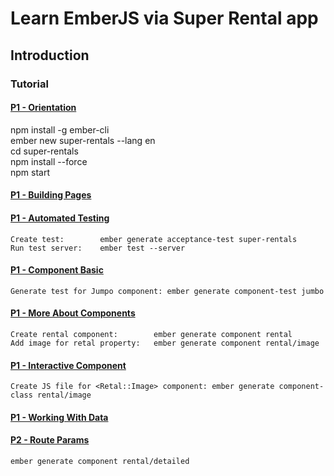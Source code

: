 # Learn EmberJS via Super Rental app
## Introduction

### Tutorial

#### [P1 - Orientation](https://guides.emberjs.com/release/tutorial/part-1/orientation/)
   npm install -g ember-cli  
   ember new super-rentals --lang en  
   cd super-rentals  
   npm install --force  
   npm start

#### [P1 - Building Pages](https://guides.emberjs.com/release/tutorial/part-1/building-pages/)

#### [P1 - Automated Testing](https://guides.emberjs.com/release/tutorial/part-1/automated-testing/)
    Create test:        ember generate acceptance-test super-rentals
    Run test server:    ember test --server

#### [P1 - Component Basic](https://guides.emberjs.com/release/tutorial/part-1/component-basics/)
    Generate test for Jumpo component: ember generate component-test jumbo

#### [P1 - More About Components](https://guides.emberjs.com/release/tutorial/part-1/more-about-components/)
    Create rental component:        ember generate component rental
    Add image for retal property:   ember generate component rental/image


#### [P1 - Interactive Component](https://guides.emberjs.com/release/tutorial/part-1/interactive-components/)
    Create JS file for <Retal::Image> component: ember generate component-class rental/image

#### [P1 - Working With Data](https://guides.emberjs.com/release/tutorial/part-1/working-with-data/)


#### [P2 - Route Params](https://guides.emberjs.com/v5.12.0/tutorial/part-2/route-params/)
    ember generate component rental/detailed